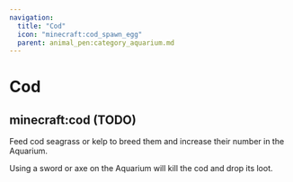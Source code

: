 ```yaml
---
navigation:
  title: "Cod"
  icon: "minecraft:cod_spawn_egg"
  parent: animal_pen:category_aquarium.md
---
```


# Cod

## minecraft:cod (TODO)

<GameScene zoom={4}>
  <Entity id="minecraft:cod" />
</GameScene>

<ItemImage id="minecraft:seagrass" />

Feed cod seagrass or kelp to breed them and increase their number in the Aquarium.

<ItemImage id="minecraft:diamond_sword" />

Using a sword or axe on the Aquarium will kill the cod and drop its loot.

